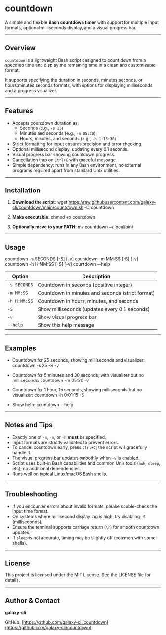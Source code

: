 # countdown

A simple and flexible **Bash countdown timer** with support for multiple input formats, optional milliseconds display, and a visual progress bar.

---

## Overview

`countdown` is a lightweight Bash script designed to count down from a specified time and display the remaining time in a clean and customizable format.

It supports specifying the duration in seconds, minutes:seconds, or hours:minutes:seconds formats, with options for displaying milliseconds and a progress visualizer.

---

## Features

- Accepts countdown duration as:
  - Seconds (e.g., `-s 25`)
  - Minutes and seconds (e.g., `-m 05:30`)
  - Hours, minutes, and seconds (e.g., `-h 1:15:30`)
- Strict formatting for input ensures precision and error checking.
- Optional millisecond display, updating every 0.1 seconds.
- Visual progress bar showing countdown progress.
- Cancellation trap on `Ctrl+C` with graceful message.
- Simple dependency: runs in any Bash environment, no external programs required apart from standard Unix utilities.

---

## Installation

1. **Download the script**:
wget https://raw.githubusercontent.com/galaxy-cli/countdown/main/countdown.sh -O countdown


2. **Make executable**:
chmod +x countdown


3. **Optionally move to your PATH**:
mv countdown ~/.local/bin/


---

## Usage

countdown -s SECONDS [-S] [-v]
countdown -m MM:SS [-S] [-v]
countdown -h H:MM:SS [-S] [-v]
countdown --help


| Option         | Description                                        |
|----------------|--------------------------------------------------|
| `-s SECONDS`   | Countdown in seconds (positive integer)          |
| `-m MM:SS`     | Countdown in minutes and seconds (strict format) |
| `-h H:MM:SS`   | Countdown in hours, minutes, and seconds          |
| `-S`           | Show milliseconds (updates every 0.1 seconds)    |
| `-v`           | Show visual progress bar                           |
| `--help`       | Show this help message                             |

---

## Examples

- Countdown for 25 seconds, showing milliseconds and visualizer:
countdown -s 25 -S -v


- Countdown for 5 minutes and 30 seconds, with visualizer but no milliseconds:
countdown -m 05:30 -v


- Countdown for 1 hour, 15 seconds, showing milliseconds but no visualizer:
countdown -h 0:01:15 -S


- Show help:
countdown --help

---

## Notes and Tips

- Exactly one of `-s`, `-m`, or `-h` **must** be specified.
- Input formats are strictly validated to prevent errors.
- To cancel countdown early, press `Ctrl+C`; the script will gracefully handle it.
- The visual progress bar updates smoothly when `-v` is enabled.
- Script uses built-in Bash capabilities and common Unix tools (`awk`, `sleep`, etc); no additional dependencies.
- Runs well on typical Linux/macOS Bash shells.

---

## Troubleshooting

- If you encounter errors about invalid formats, please double-check the input time format.
- On systems where millisecond display lag is high, try disabling `-S` (milliseconds).
- Ensure the terminal supports carriage return (`\r`) for smooth countdown updates.
- If `sleep` is not accurate, timing may be slightly off (common with some shells).

---

## License

This project is licensed under the MIT License. See the LICENSE file for details.

---

## Author & Contact

**galaxy-cli**

GitHub: [https://github.com/galaxy-cli/countdown](https://github.com/galaxy-cli/countdown)
